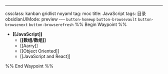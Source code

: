 ---
cssclass: kanban gridlist noyaml
tag: moc
title: JavaScript
tags: 目录
obsidianUIMode: preview
--- `button-homewp`  `button-browsevault`  `button-browsenext` `button-browserefresh` 
%% Begin Waypoint %%
- **[[JavaScript]]**
	- **[[数组/数组]]**
	- [[Aarry]]
	- [[Object Oriented]]
	- [[JavaScript and React]]

%% End Waypoint %%
